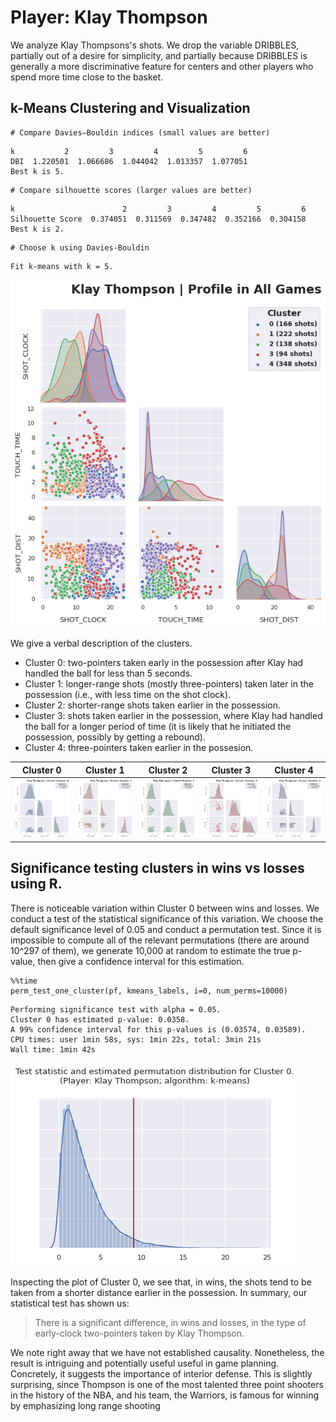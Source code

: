 # Player: Klay Thompson

We analyze Klay Thompsons's shots. We drop the variable DRIBBLES, partially out of a desire for simplicity, and partially because DRIBBLES is generally a more discriminative feature for centers and other players who spend more time close to the basket.

## k-Means Clustering and Visualization


```
# Compare Davies–Bouldin indices (small values are better)
```

    k           2         3         4         5         6
    DBI  1.220501  1.066686  1.044042  1.013357  1.077051
    Best k is 5.



```
# Compare silhouette scores (larger values are better)
```

    k                        2         3         4         5         6
    Silhouette Score  0.374051  0.311569  0.347482  0.352166  0.304158
    Best k is 2.



```
# Choose k using Davies-Bouldin
```

    Fit k-means with k = 5.



![png](klay_thompson_files/klay_thompson_4_1.png)


We give a verbal description of the clusters.
  - Cluster 0: two-pointers taken early in the possession after Klay had handled the ball for less than 5 seconds.
  - Cluster 1: longer-range shots (mostly three-pointers) taken later in the possession (i.e., with less time on the shot clock).
  - Cluster 2: shorter-range shots taken earlier in the possession.
  - Cluster 3: shots taken earlier in the possession, where Klay had handled the ball for a longer period of time (it is likely that he initiated the possession, possibly by getting a rebound).
  - Cluster 4: three-pointers taken earlier in the possesion. 



<link rel=stylesheet type=text/css href='/nbextensions/google.colab/tabbar.css'></link>


| Cluster 0 | Cluster 1 | Cluster 2 | Cluster 3 | Cluster 4 |
| --------- | --------- | --------- | --------- | --------- | 
| ![png](klay_thompson_files/klay_thompson_6_9.png) | ![png](klay_thompson_files/klay_thompson_6_15.png) | ![png](klay_thompson_files/klay_thompson_6_21.png) | ![png](klay_thompson_files/klay_thompson_6_27.png) | ![png](klay_thompson_files/klay_thompson_6_33.png) |


## Significance testing clusters in wins vs losses using R.

There is noticeable variation within Cluster 0 between wins and losses. We conduct a test of the statistical significance of this variation. We choose the default significance level of 0.05 and conduct a permutation test. Since it is impossible to compute all of the relevant permutations (there are around 10^297 of them), we generate 10,000 at random to estimate the true p-value, then give a confidence interval for this estimation.


```
%%time
perm_test_one_cluster(pf, kmeans_labels, i=0, num_perms=10000)
```

    Performing significance test with alpha = 0.05.
    Cluster 0 has estimated p-value: 0.0358.
    A 99% confidence interval for this p-values is (0.03574, 0.03589).
    CPU times: user 1min 58s, sys: 1min 22s, total: 3min 21s
    Wall time: 1min 42s



![png](klay_thompson_files/klay_thompson_9_2.png)


Inspecting the plot of Cluster 0, we see that, in wins, the shots tend to be taken from a shorter distance earlier in the possession. In summary, our statistical test has shown us:

> There is a significant difference, in wins and losses, in the type of early-clock two-pointers taken by Klay Thompson.

We note right away that we have not established causality. Nonetheless, the result is intriguing and potentially useful useful in game planning. Concretely, it suggests the importance of interior defense. This is slightly surprising, since Thompson is one of the most talented three point shooters in the history of the NBA, and his team, the Warriors, is famous for winning by emphasizing long range shooting



